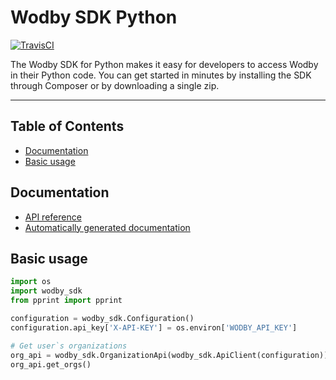 # Wodby SDK Python

[![TravisCI](https://travis-ci.com/wodby/wodby-sdk-python.svg)](https://travis-ci.com/wodby/wodby-sdk-python)

The Wodby SDK for Python makes it easy for developers to access Wodby in their Python code. You can get started in minutes by installing the SDK through Composer or by downloading a single zip. 

---

## Table of Contents

- [Documentation](#documentation)
- [Basic usage](#basic-usage)

## Documentation

- [API reference](https://wodby.com/docs/api)
- [Automatically generated documentation](src/README.md)

## Basic usage

```python
import os
import wodby_sdk
from pprint import pprint

configuration = wodby_sdk.Configuration()
configuration.api_key['X-API-KEY'] = os.environ['WODBY_API_KEY']

# Get user`s organizations
org_api = wodby_sdk.OrganizationApi(wodby_sdk.ApiClient(configuration))
org_api.get_orgs()
```